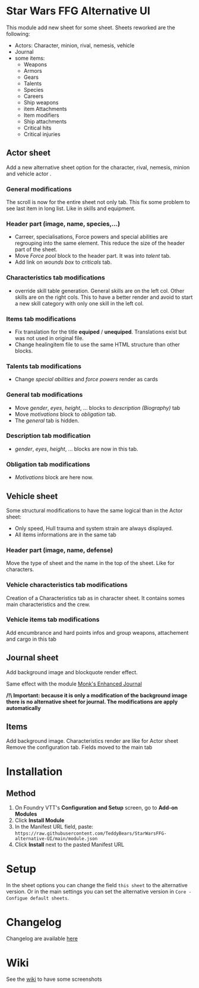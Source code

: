 
# Star Wars FFG Alternative UI

This module add new sheet for some sheet.
Sheets reworked are the following:

* Actors: Character, minion, rival, nemesis, vehicle
* Journal
* some items:
  * Weapons
  * Armors
  * Gears
  * Talents
  * Species
  * Careers
  * Ship weapons
  * item Attachments
  * Item modifiers
  * Ship attachments
  * Critical hits
  * Critical injuries

## Actor sheet

Add a new alternative sheet option for the character, rival, nemesis, minion and vehicle actor .

### General modifications

The scroll is now for the entire sheet not only tab. This fix some problem to see last item in long list. Like in skills and equipment.

### Header part (image, name, species,...)

* Carreer, specialisations, Force powers and special abilities are regrouping into the same element. This reduce the size of the header part of the sheet.
* Move _Force pool_ block to the header part. It was into _talent_ tab.
* Add link on _wounds box_ to _criticals_ tab.

### Characteristics tab modifications

* override skill table generation. General skills are on the left col. Other skills are on the right cols. This to have a better render and avoid to start a new skill category with only one skill in the left col.

### Items tab modifications

* Fix translation for the title __equiped__ / __unequiped__. Translations exist but was not used in original file.
* Change healingitem file to use the same HTML structure than other blocks.

### Talents tab modifications

* Change _special abilities_ and _force powers_ render as cards

### General tab modifications

* Move _gender_, _eyes_, _height_, ... blocks to _description (Biography)_ tab
* Move _motivations_ block to _obligation_ tab.
* The _general_ tab is hidden.

### Description tab modification

* _gender_, _eyes_, _height_, ... blocks are now in this tab.

### Obligation tab modifications

* _Motivations_ block are here now.

## Vehicle sheet

Some structural modifications to have the same logical than in the Actor sheet:

* Only speed, Hull trauma and system strain are always displayed.
* All items informations are in the same tab

### Header part (image, name, defense)

Move the type of sheet and the name in the top of the sheet. Like for characters.

### Vehicle characteristics tab modifications

Creation of a Characteristics tab as in character sheet.  It contains somes main characteristics and the crew.

### Vehicle items tab modifications

Add encumbrance and hard points infos and group weapons, attachement and cargo in this tab

## Journal sheet

Add background image and blockquote render effect. 

Same effect with the module [Monk's Enhanced Journal](https://github.com/ironmonk88/monks-enhanced-journal)

__/!\ Important: because it is only a modification of the background image there is no alternative sheet for journal. The modifications are apply automatically__

## Items

Add background image.
Characteristics render are like for Actor sheet
Remove the configuration tab. Fields moved to the main tab

# Installation

## Method

1. On Foundry VTT's __Configuration and Setup__ screen, go to __Add-on Modules__
2. Click __Install Module__
3. In the Manifest URL field, paste: `https://raw.githubusercontent.com/TeddyBears/StarWarsFFG-alternative-UI/main/module.json`
4. Click __Install__ next to the pasted Manifest URL

# Setup

In the sheet options you can change the field `this sheet` to the alternative version.
Or in the main settings you can set the alternative version in `Core - Configue default sheets`.

# Changelog

Changelog are available [here](https://github.com/TeddyBears/StarWarsFFG-alternative-UI/blob/main/CHANGELOG.md)

# Wiki

See the [wiki](https://github.com/TeddyBears/StarWarsFFG-alternative-UI/wiki/Home) to have some screenshots

